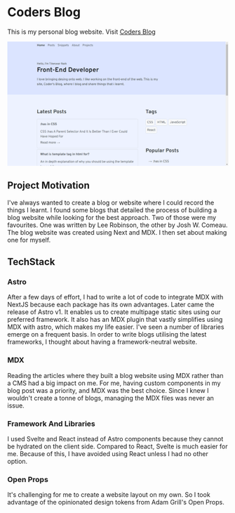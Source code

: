 # Coders Blog

This is my personal blog website. Visit [Coders Blog](https://coders-blog-tk.vercel.app/)

![Coders blog](/public/coders-blog.png)

## Project Motivation

I've always wanted to create a blog or website where I could record the things I learnt. I found some blogs that detailed the process of building a blog website while looking for the best approach. Two of those were my favourites. One was written by Lee Robinson, the other by Josh W. Comeau. The blog website was created using Next and MDX. I then set about making one for myself.

## TechStack

### Astro

After a few days of effort, I had to write a lot of code to integrate MDX with NextJS because each package has its own advantages. Later came the release of Astro v1. It enables us to create multipage static sites using our preferred framework. It also has an MDX plugin that vastly simplifies using MDX with astro, which makes my life easier. I've seen a number of libraries emerge on a frequent basis. In order to write blogs utilising the latest frameworks, I thought about having a framework-neutral website.

### MDX

Reading the articles where they built a blog website using MDX rather than a CMS had a big impact on me. For me, having custom components in my blog post was a priority, and MDX was the best choice. Since I knew I wouldn't create a tonne of blogs, managing the MDX files was never an issue.

### Framework And Libraries

I used Svelte and React instead of Astro components because they cannot be hydrated on the client side. Compared to React, Svelte is much easier for me. Because of this, I have avoided using React unless I had no other option.

### Open Props

It's challenging for me to create a website layout on my own. So I took advantage of the opinionated design tokens from Adam Grill's Open Props.
